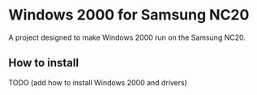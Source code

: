 # Windows 2000 for Samsung NC20
A project designed to make Windows 2000 run on the Samsung NC20.

## How to install
TODO (add how to install Windows 2000 and drivers)
